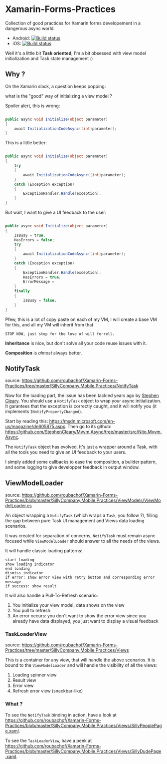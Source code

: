 # Xamarin-Forms-Practices
Collection of good practices for Xamarin forms developement in a dangerous async world.

* Android: [![Build status](https://build.appcenter.ms/v0.1/apps/23f44cf3-7656-4932-9d82-f654db6afc82/branches/master/badge)](https://appcenter.ms)
* iOS: [![Build status](https://build.appcenter.ms/v0.1/apps/ddd14409-1f42-4521-ae8d-6f9891de2714/branches/master/badge)](https://appcenter.ms)

Well it's a little bit **Task oriented**, I'm a bit obsessed with view model initialization and Task state management :)

## Why ?

On the Xamarin slack, a question keeps popping:

what is the "good" way of initializing a view model ?

Spoiler alert, this is wrong:

```csharp

public async void Initialize(object parameter)
{
    await InitializationCodeAsync((int)parameter);
}

```

This is a little better:

```csharp

public async void Initialize(object parameter)
{
    try
    {
        await InitializationCodeAsync((int)parameter);
    }
    catch (Exception exception)
    {
        ExceptionHandler.Handle(exception);
    }
}

```

But wait, I want to give a UI feedback to the user:

```csharp

public async void Initialize(object parameter)
{
    IsBusy = true;
    HasErrors = false;
    try
    {
        await InitializationCodeAsync((int)parameter);
    }
    catch (Exception exception)
    {
        ExceptionHandler.Handle(exception);
        HasErrors = true;
        ErrorMessage = 
    }
    finally
    {
        IsBusy = false;
    }
}

```

Pfew, this is a lot of copy paste on each of my VM, I will create a base VM for this, and all my VM will inherit from that.

```
STOP NOW, just stop for the love of will ferrell.
```

**Inheritance** is nice, but don't solve all your code reuse issues with it.

**Composition** is *almost* always better.

## NotifyTask

source: https://github.com/roubachof/Xamarin-Forms-Practices/tree/master/SillyCompany.Mobile.Practices/NotifyTask

Now for the loading part, the issue has been tackled years ago by [Stephen Cleary](https://i.pinimg.com/236x/40/50/80/40508052830e8d54585ee7a83008e00c--monty-python-morals.jpg).
You should use a ```NotifyTask``` object to wrap your async initialization.
It garantees that the exception is correctly caught, and it will notify you (it implements ```INotifyPropertyChanged```).

Start by reading this: https://msdn.microsoft.com/en-us/magazine/dn605875.aspx.
Then go to its github: https://github.com/StephenCleary/Mvvm.Async/tree/master/src/Nito.Mvvm.Async.

The ```NotifyTask``` object has evolved.
It's just a wrapper around a Task, with all the tools you need to give an UI feedback to your users.

I simply added some callbacks to ease the composition, a builder pattern, and some logging to give developper feedback in output window.

## ViewModelLoader

source: https://github.com/roubachof/Xamarin-Forms-Practices/blob/master/SillyCompany.Mobile.Practices/ViewModels/ViewModelLoader.cs

An object wrapping a ```NotifyTask``` (which wraps a ```Task```, you follow ?), filling the gap between pure 
Task UI management and Views data loading scenarios.

It was created for separation of concerns, ```NotifyTask``` must remain async focused while ```ViewModelLoader``` should answer to all 
the needs of the views.

It will handle classic loading patterns:

```
start loading
show loading indicator
end loading 
dismiss indicator
if error: show error view with retry button and corresponding error message
if success: show result
```

It will also handle a Pull-To-Refresh scenario:

1. You initialize your view model, data shows on the view
2. You pull to refresh
3. An error occurs: you don't want to show the error view since you already have data displayed, you just want to display a visual feedback

### TaskLoaderView

source: https://github.com/roubachof/Xamarin-Forms-Practices/tree/master/SillyCompany.Mobile.Practices/Views

This is a container for any view, that will handle the above scenarios.
It is bound to the ```ViewModelLoader``` and will handle the visibility of all the views:

1. Loading spinner view
2. Result view
3. Error view
4. Refresh error view (snackbar-like)

### What ?

To see the ```NotifyTask``` binding in action, have a look at https://github.com/roubachof/Xamarin-Forms-Practices/blob/master/SillyCompany.Mobile.Practices/Views/SillyPeoplePage.xaml.

To see the ```TaskLoaderView```, have a peek at https://github.com/roubachof/Xamarin-Forms-Practices/blob/master/SillyCompany.Mobile.Practices/Views/SillyDudePage.xaml.
